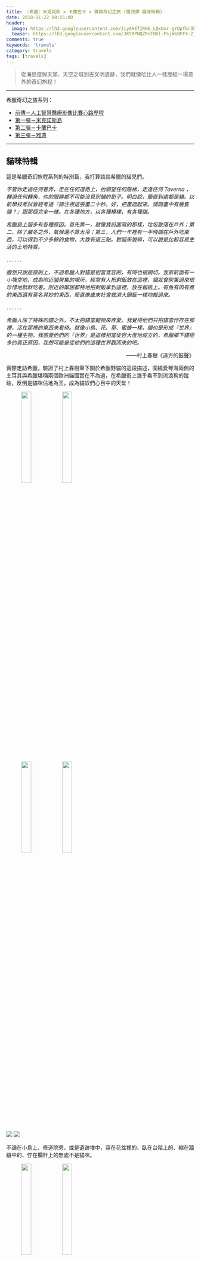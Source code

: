 ```yaml
---
title: 〖希臘〗米克諾斯 x 卡蘭巴卡 x 雅典奇幻之旅 (第四彈 貓咪特輯)
date: 2018-11-22 08:55:00
header:
  image: https://lh3.googleusercontent.com/JiyAHETIRHG_LQxDor-gYQpfbr3kN-xgUSdGDJcfQW_TY3h5WPYa1m7CNGXGtDBl_ePFDd2ZcYYug4EYjZ4p4aNuCZKDESrQwnaVcV7hecaGQN2qxL7idQ9ZcAStYlL9kQTDHsQVRQ=w2400
  teaser: https://lh3.googleusercontent.com/JKYRPNQZRnTHUl-PsjWkOFFX-2juLaRWWm09Ot0VRmpP9o5I5m-1DiH1zrNZkvfpCGMjhA-R3jVqY-BJLrBoLLeUzJRMIxCMKeiEHVWoJC5t2QixlXx_yjoZRf_FDuG0f1UnEIVz5g=w2400
comments: true
keywords: 'travels'
category: travels
tags: [travels]
---
```


> 從海島度假天堂、天空之城到古文明遺跡，我們就像哈比人一樣歷經一場意外的奇幻旅程！

---

希臘奇幻之旅系列：
* [前傳－人工智慧醫療影像比賽心路歷程](https://min-sheng.github.io/competetion/The_Third_Place_for_ICIP_VIP_CUP-CT_Lung_Tumor_Segmentation_Competition/)
* [第一彈－米克諾斯島](https://min-sheng.github.io/travels/希臘-米克諾斯_x_卡蘭巴卡_x_雅典奇幻之旅_(第一彈_米克諾斯島)/)
* [第二彈－卡蘭巴卡](https://min-sheng.github.io/travels/希臘-米克諾斯_x_卡蘭巴卡_x_雅典奇幻之旅_(第二彈_卡蘭巴卡)/)
* [第三彈－雅典](https://min-sheng.github.io/travels/希臘-米克諾斯_x_卡蘭巴卡_x_雅典奇幻之旅_(第三彈_雅典)/)

---

## 貓咪特輯

這是希臘奇幻旅程系列的特別篇，我打算談談希臘的貓兒們。

*不管你走過任何巷弄，走在任何道路上，抬頭望任何階梯，走進任何 Taverna ，轉過任何轉角，你的眼睛都不可能沒見到貓的影子。明白說，簡直到處都是貓。以前學校考試曾經考過『請注視這張畫二十秒。好，把畫遮起來。請問畫中有幾隻貓？』跟那個完全一樣。在各種地方，以各種模樣，有各種貓。*

*希臘島上貓多有各種原因。首先第一，就像我前面寫的那樣，垃圾散落在戶外；第二，除了嚴冬之外，氣候還不算太冷；第三，人們一年裡有一半時間在戶外吃東西，可以得到不少多餘的食物，大致有這三點。對貓來說嘛，可以說是比較容易生活的土地特質。*

*．．．．．．*

*雖然只說是原則上，不過希臘人對貓是相當寬容的，有時也很親切。我家前面有一小塊空地，成為附近貓聚集的場所，經常有人把剩飯放在這裡，貓就會聚集過來很珍惜地默默吃著。附近的鄰居都特地把剩飯拿到這裡，放在報紙上。有魚有肉有煮的東西還有莫名其妙的東西，簡直像歲末社會救濟大鍋飯一樣地搬過來。*

*．．．．．．*

*希臘人除了特殊的貓之外，不太把貓當寵物來疼愛。我覺得他們只把貓當作存在那裡，活在那裡的東西來看待。就像小鳥、花、草、蜜蜂一樣，貓也是形成『世界』的一種生物。我感覺他們的『世界』是這樣相當從容大度地成立的，希臘鄉下貓很多的真正原因，我想可能是從他們的這種世界觀而來的吧。*

<p align="right">
  ——村上春樹《遠方的鼓聲》
</p>

實際走訪希臘，驗證了村上春樹筆下關於希臘野貓的這段描述，圍繞愛琴海兩側的土耳其與希臘堪稱兩個歐洲貓國實在不為過，在希臘街上幾乎看不到流浪狗的蹤跡，反倒是貓咪佔地為王，成為貓奴們心目中的天堂！

<figure class="half">
    <img src="https://lh3.googleusercontent.com/_tQkcB4Rrv7gxrMNGgb2AW3_LvbaUvUUGZRpVIjJcrKBCBcRYMHf61FCJxu3c1T3gizVabA1Mo2_VEoICXJCakMkxoN34C8dOEXZ0fkkzi2O25uvO1ko2bcNn1Oi4-y7yX2GzXD7YQ=w2400" height="25%" width="25%">
    <img src="https://lh3.googleusercontent.com/_lXwKztJ0LGdscyJtdBH54DtWgBl1fpU_e1IpbZVvO2fnF-nwqVTSbxzoEDR0gFthoPRY8WC5rrvZS7rLM3yQFjCFKlKjJrt93u8Jb9Q7G3ZAuum-RNpWcgZjbXFtAN2Bs-rsHSNlA=w2400" height="25%" width="25%">
</figure>

<figure class="half">
    <img src="https://lh3.googleusercontent.com/KIDjMkwnMSN-eXfDr6e7TGQPFRlnQR6ToIihAtFAk5hr8sRsJDTOBccsi0jnzQAgTrVdzdDL21QnWGXN9-e8sIfFIicMpztSxIoR7FtgTj9FnkuzhGn9I8X7wDe-lRzDUfAAG-FeEA=w2400" height="25%" width="25%">
    <img src="https://lh3.googleusercontent.com/jD1V2urd5OwUEz_6Jt6Tsg1OqauCUM2BPnAvAJocosoAQbsTS4f-G3Pu6IMFWgvpysAZBlr7cg_fd40Pr3r226PujR72Ww0uukiB-YNjkYWyNsADLdfwslIzJBh3Kkcff4nANNvq3A=w2400" height="25%" width="25%">
</figure>

<img src="https://lh3.googleusercontent.com/rKhzZS6xp7YgIMNXwLNwjzXtyNCkII0QILc5bCR0pZ2J-kb-HDJkcRPMQBEePLbM-3UWVkUPtq-Voe8K71wmVMg3eFiPRm0g8MUYORM2tcA8wRAQMxO7fWQSO1EBJfXpTKNl7zzgeQ=w2400">

<img src="https://lh3.googleusercontent.com/gK195hV_z8HJzcBM18hQWLHGiBUKv4VkfKwRzjXZN547hBy1VYkVmGGOZ_odvt4O8Ad9Qity4nCIdJe1K01tKkvHMarIT_uJFrMWkKwOMDobufVLSmLDV6fKsblbQlzJhpADboHK_A=w2400">

不論在小島上、修道院旁、或是遺跡堆中，窩在花盆裡的、臥在台階上的、縮在牆縫中的、佇在欄杆上的無處不是貓咪。

<figure class="half">
    <img src="https://lh3.googleusercontent.com/W_ZXZLNIXFDW7eEcD2akX-g42PoJ-ZPQIwo3F42w9V-JyuYlYc609pMGrSc3c0iSkw9KQWNsPbuqU8aFxwMu5z-ktRo0ddozxdPNWEXZncVAmpP7-2u6-oRnAeK7FjHSi1c3-RLHOg=w2400" height="25%" width="25%">
    <img src="https://lh3.googleusercontent.com/MLUl_sNRgdo2Hg9yJdxETWWzl31T7LKZIieWMj5grPeJC8_6F0M4irzf-9ZTFr14f0UdoaoAv1VjVKXjeT5jk13QjRqlip-aeHdF8wOYFkeSQCBcFKjC8qgWx0r26eL6xigq89mWsQ=w2400" height="25%" width="25%">
</figure>

<figure class="half">
    <img src="https://lh3.googleusercontent.com/fm9xnxQKAmaUY3xFonp-rH4zh2vxG3_nG3luZ8iIDfSRo630xrvvMlok2D-8cLEXsoA4u-8w0lTGvJx-lvluuWwVIARJssYaAfDR2WH08ZynDQu-vz5LHJlj9_TLwWpmZG_55fyF_g=w2400" height="25%" width="25%">
    <img src="https://lh3.googleusercontent.com/oWaCwxbFLHI6z7GfXQrrucrMgEH0cgCgL7i2DJRe-TPbltW4km-oyMb71prkCRNxbdgG-DhsQ_A_1QWmsB8YNXVljz3n-l2SRZztWSqLMd5pw8CRqRMZVwPsrkSJajdY4a9vFY_aoQ=w2400" height="25%" width="25%">
</figure>

<figure class="half">
    <img src="https://lh3.googleusercontent.com/gYPIlAe-4f8TBTBqhfb521zPoeqvBD1s1m6ToQeI-IAy7PAkzqxr5SereMPWwlmQBE19h5djNX0BpgHNAyKhILgBax-EmU4-qOcuaS7dur3pqFksX71-EO_3LOHfApTdu3leyG49tA=w2400" height="25%" width="25%">
    <img src="https://lh3.googleusercontent.com/sPIGjRJHyhnwFTSOJfXt6IALbcQODx3rxYRj1T8rlpKh_N-A3tP_dyUJHeTFnDD_2Fw2K3-spkOSIeMKz82pYFv_Yiq0gqDMN_5AA5oYOm-1Uh_BsPLa8ZQyINFZBkLar_T2n9aKpg=w2400" height="25%" width="25%">
</figure>

希臘的貓咪練就一身好功夫，除了基本的賣萌惹人愛之外，飛簷走壁、狩獵鳥禽之類的也難不倒牠們，大概是沒有這些求生本領，很難生存下去吧。

<figure class="half">
    <img src="https://lh3.googleusercontent.com/BqArM7ZSm4zssrfpoW0yczdbGH6qHru_nXea7x4mhdOmx4bhTpInZXA7UziTa4n2Zq608Fpq-AXXCCjAp39Hx5DbD3kXMfBNFb1RBRC5wW5xH2BXK8DVtn3mONiAYeT66R2WY_1Nbg=w2400" height="25%" width="25%">
    <img src="https://lh3.googleusercontent.com/u0-0mFxHlB1URLPKEyqAwZi1UsVY1VguU6VOQkFe_PDRP7UAZ6Dsoog68zljVaVzTLUHJzj_rGGCwG4Oi26LOUdbg0z0Zhkiol5r2l9y3lk7zoIDE-OoR3WN1LkH3NOVYZjBfqbAIw=w2400" height="25%" width="25%">
</figure>

<figure class="half">
    <img src="https://lh3.googleusercontent.com/nq2KoBpl1wDMufXyMu4UtZgvE7gUyx0hwGCqL5AAYPFOVB_1EOpZy6dOrOV1yT-6xbfR5RpJNV5ltT4v0vmVv-_D60kiHEbN-VLc4ccdx92d8c-o_jHYnjX_YG6U3k8VJne6nzMuYA=w2400" height="25%" width="25%">
    <img src="https://lh3.googleusercontent.com/wMnbTNGGd3CAiTMeIqsvuyf4OLAgRcet1GTTIiedZCXglDtFWaXMRO9VVWTLSGN2Y17W57XRAHo01zTPzrUI8rNHFE09tDDBsxKVnQzoJPMsfdEfUaWcr_7BcOMZDh5YUK8mNLyOFA=w2400" height="25%" width="25%">
</figure>

<figure class="half">
    <img src="https://lh3.googleusercontent.com/68cSzJdNoqGRbwAcSAEUAz3iVEKtH019f6tzEcpJtwXmYvyOLfLIrdHrSt6g3CB6VcO8zYq6mi2zIxlBOLvmA_6M2sC9dTUJg3SaKrUUu8bs_RxloDB3KNn3MgIhQ0z8zYHvjM3oGA=w2400" height="25%" width="25%">
    <img src="https://lh3.googleusercontent.com/n1Hd_z5wGdcYrjDfOuqgK-wSUvQvuqynVDEdEvzwcPTinc1mzzBPmnMosPMdx4DONL2vWZA2y8w1VXZFURwzvV_kRZZ3wI-tlJAitbbMNBfVoWTO0-c6jeyDJLU08TrWl1N-VyUrQw=w2400" height="25%" width="25%">
</figure>

牠們靜悄悄地待在那，不特別搶眼，也不鼓譟喧鬧，與周圍的那條街完美融合，彷彿從很古老就應該存在於那裡一般，與其說毫無違和感，不如說若是缺了這些野貓，希臘街景也會少了點什麼。

<img src="https://lh3.googleusercontent.com/o4PttKIlJrsKPPFuZFfc7hRc1oa8Yq4-OZy5ifwmlcUvj00Ytuuasfq50La9YGPBK2aHL-RpTuPXZDrBFtA-o7pyz_ByrfhgSFV_Et5prfKsiqjinqJmqniuCUWBMtJwWY3yokI_2w=w2400">


<img src="https://lh3.googleusercontent.com/ls8OVtuyZqjCfgCMmwFUaAiBg-EoLNEsT-PfTsak6K0zcPRyaCcPEaoHZLh0J-9IMS4TvhvRttWg6frr1Z2KQdqhI0QQxzV27ussWt7iZIptNS-sv8A1c125WACljz50xMSMndgqoQ=w2400">

<img src="https://lh3.googleusercontent.com/agV5x8OKHwjQck0cRrxAkEoM8QXIRn10BVXmE10JrZrgqCi1BY58fVjdwFA5NpxnAb7_g9ipcAsOnTXd3A8_jfhvTODTELFRRRCugiWNqSty5jv0fynrrjyBIRBUHwUzahj306N-og=w2400">

<img src="https://lh3.googleusercontent.com/JKYRPNQZRnTHUl-PsjWkOFFX-2juLaRWWm09Ot0VRmpP9o5I5m-1DiH1zrNZkvfpCGMjhA-R3jVqY-BJLrBoLLeUzJRMIxCMKeiEHVWoJC5t2QixlXx_yjoZRf_FDuG0f1UnEIVz5g=w2400">

<img src="https://lh3.googleusercontent.com/kDeOYETN4ihr_Qyb5Ldjt-W72iZ3rE39nUw8d1oWOg-IvXIlXW0u6esrTLN7JZssLbiFM77NDJVxyb5Fh-Yk37lmE1ebwjodAesJiaAxfC9Cxf5rSVEIAOzCw0SQ5Rg27As8JkveUQ=w2400">

<img src="https://lh3.googleusercontent.com/JYV7PXbePeR6riMAcHVjqTIizOp-Q5Sx08QVihtOEXLWsnAJpOGZvo7v8CW6uNwBprX79AG7q_3i0hQF031HbqdLhzjWf2Lf7IeQzLiP3GuGPV8hpv1nfp4GB9zINeFDuypyO8vOFA=w2400">

<img src="https://lh3.googleusercontent.com/AGduZWKbJxrHLkjQZxdNxN3BvKlY7NFSdgt63NHmEYS_j-p2nGUWROljNyUfILPUcV8BR9X4rnZmX02uQBu_vQuhvFBvSY0M87mp7amAuBDHMJN8t-YTGNMq5RU-GXcOrRNkEKGPrQ=w2400">

<img src="https://lh3.googleusercontent.com/K7ZK1zFgwPD1E_nAyZ-sg1g3r7rlUi1M4cNiNfpILPrnK7kVggy2nGfPCm0QOTERDcmWd4uZfL1US5J495lsU71lYPEKn5ASY0iL31T-tjWnluDITbNXXlL-NBY3bJQAHHhd5mjJzw=w2400">

<img src="https://lh3.googleusercontent.com/VfCQiM1XqLLVWvMSHQs4WcfYc0DFGSfnOFZ_N71N8QMgUap2bRI06NeyuguuFlwbx5TAIHVKA5R0TikJ0nSSKMGFZwYe_e2otXgQz8LTAI8jVf77D-B2R--LEa8l4IEzvHDCbgyhUg=w2400">

希臘人對待貓咪也很和善，如同甘地說：「一個國家偉不偉大、道德水準高不高，可以從它對待動物的方式評斷出來。」希望大家都能尊重並友善對待動物，台灣侯硐貓村就很棒，營造人類與動物和平共處的溫暖家園。

